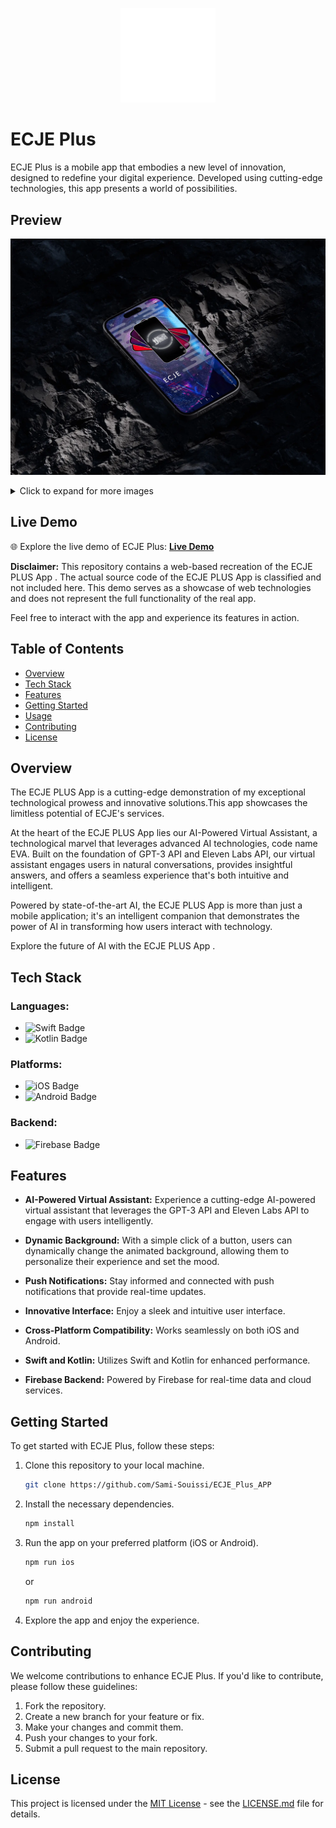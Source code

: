 
<p align="center">
    <img width="30%" src="./Preview/logo blanc.png" alt="ECJE Plus Logo">
</p>

# ECJE Plus

ECJE Plus is a mobile app that embodies a new level of innovation, designed to redefine your digital experience. Developed using cutting-edge technologies, this app presents a world of possibilities.

## Preview
![ECJE Plus](./Preview/01.png)
<details>
  <summary>Click to expand for more images</summary>

  ![Image 1](./Preview/ai.gif)
  ![Image 2](./Preview/anim.gif)
  ![Image 3](./Preview/menu.gif)
  <div style="text-align:center;">
  <table style="margin: 0 auto;">
    <tr>
      <td> <img src="./Preview/127.0.0.1_5500_main_index.html(iPhone 12 Pro) (1).png" alt="Image 1">
      </td>
      <td><img src="./Preview/127.0.0.1_5500_main_index.html(iPhone 12 Pro) (10).png" alt="Image 2">
      </td>
    </tr>
     <tr>
      <td> <img src="./Preview/127.0.0.1_5500_main_index.html(iPhone 12 Pro) (13).png" alt="Image 1">
      </td>
      <td><img src="./Preview/127.0.0.1_5500_main_index.html(iPhone 12 Pro) (14).png" alt="Image 2">
      </td>
    </tr>
  </table>
 <h2>Order Page</h2>
  <table style="margin: 0 auto;">
    <tr>
      <td> <img src="./Preview/sami-souissi.github.io_SampleWebsite_hireus.html(iPhone 12 Pro).png" alt="Image 1">
      </td>
      <td><img src="./Preview/sami-souissi.github.io_SampleWebsite_hireus.html(iPhone 12 Pro) (2).png" alt="Image 2">
      </td>
    </tr>
     <tr>
     <td><img src="./Preview/sami-souissi.github.io_SampleWebsite_hireus.html(iPhone 12 Pro) (1).png" alt="Image 2">
      </td>
      <td> <img src="./Preview/sami-souissi.github.io_SampleWebsite_hireus.html(iPhone 12 Pro) (3).png" alt="Image 1">
      </td> 
    </tr>
  </table>
</div>

</details>

## Live Demo

🌐 Explore the live demo of ECJE Plus: [**Live Demo**](https://sami-souissi.github.io/ECJE_Plus_APP/) <!-- Replace with the actual live demo URL -->

**Disclaimer:** This repository contains a web-based recreation of the ECJE PLUS App . The actual source code of the ECJE PLUS App  is classified and not included here. This demo serves as a showcase of web technologies and does not represent the full functionality of the real app.


Feel free to interact with the app and experience its features in action.

## Table of Contents

- [Overview](#overview)
- [Tech Stack](#tech-stack)
- [Features](#features)
- [Getting Started](#getting-started)
- [Usage](#usage)
- [Contributing](#contributing)
- [License](#license)

## Overview

The ECJE PLUS App  is a cutting-edge demonstration of my exceptional technological prowess and innovative solutions.This app showcases the limitless potential of ECJE's services.

At the heart of the ECJE PLUS App  lies our AI-Powered Virtual Assistant, a technological marvel that leverages advanced AI technologies, code name EVA. Built on the foundation of GPT-3 API and Eleven Labs API, our virtual assistant engages users in natural conversations, provides insightful answers, and offers a seamless experience that's both intuitive and intelligent.

Powered by state-of-the-art AI, the ECJE PLUS App  is more than just a mobile application; it's an intelligent companion that demonstrates the power of AI in transforming how users interact with technology.

Explore the future of AI with the ECJE PLUS App .

## Tech Stack

### Languages:

- ![Swift Badge](https://img.shields.io/badge/Swift-FFAC45?style=for-the-badge&logo=swift&logoColor=white)
- ![Kotlin Badge](https://img.shields.io/badge/Kotlin-0095D5?style=for-the-badge&logo=kotlin&logoColor=white)

### Platforms:

- ![iOS Badge](https://img.shields.io/badge/iOS-000000?style=for-the-badge&logo=ios&logoColor=white)
- ![Android Badge](https://img.shields.io/badge/Android-3DDC84?style=for-the-badge&logo=android&logoColor=white)

### Backend:
- ![Firebase Badge](https://img.shields.io/badge/Firebase-FFCA28?style=for-the-badge&logo=firebase&logoColor=black)


## Features

- **AI-Powered Virtual Assistant:** Experience a cutting-edge AI-powered virtual assistant that leverages the GPT-3 API and Eleven Labs API to engage with users intelligently.

- **Dynamic Background:** With a simple click of a button, users can dynamically change the animated background, allowing them to personalize their experience and set the mood.


- **Push Notifications:** Stay informed and connected with push notifications that provide real-time updates.

- **Innovative Interface:** Enjoy a sleek and intuitive user interface.

- **Cross-Platform Compatibility:** Works seamlessly on both iOS and Android.

- **Swift and Kotlin:** Utilizes Swift and Kotlin for enhanced performance.

- **Firebase Backend:** Powered by Firebase for real-time data and cloud services.

## Getting Started

To get started with ECJE Plus, follow these steps:

1. Clone this repository to your local machine.

   ```bash
   git clone https://github.com/Sami-Souissi/ECJE_Plus_APP
   ```

2. Install the necessary dependencies.

   ```bash
   npm install
   ```

3. Run the app on your preferred platform (iOS or Android).

   ```bash
   npm run ios
   ```
   or
   ```bash
   npm run android
   ```

4. Explore the app and enjoy the experience.



## Contributing

We welcome contributions to enhance ECJE Plus. If you'd like to contribute, please follow these guidelines:

1. Fork the repository.
2. Create a new branch for your feature or fix.
3. Make your changes and commit them.
4. Push your changes to your fork.
5. Submit a pull request to the main repository.

## License

This project is licensed under the [MIT License](LICENSE.md) - see the [LICENSE.md](LICENSE.md) file for details.
